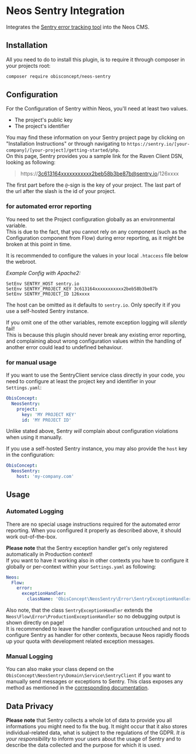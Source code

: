 # Neos Sentry Integration

Integrates the [Sentry error tracking tool](https://sentry.io/) into the Neos CMS.

## Installation

All you need to do to install this plugin, is to require it through composer in your projects root:

``` bash
composer require obisconcept/neos-sentry
```

## Configuration

For the Configuration of Sentry within Neos, you'll need at least two values.

- The project's public key
- The project's identifier

You may find these information on your Sentry project page by clicking on "Installation Instructions" or through navigating to `https://sentry.io/[your-company]/[your-project]/getting-started/php`.    
On this page, Sentry provides you a sample link for the Raven Client DSN, looking as following:

> https://3c613164xxxxxxxxxxx2beb58b3be87b@sentry.io/126xxxx

The first part before the `@`-sign is the key of your project.
The last part of the url after the slash is the id of your project.

### for automated error reporting

You need to set the Project configuration globally as an environmental variable.    
This is due to the fact, that you cannot rely on any component (such as the Configuration component from Flow) during error reporting, as it might be broken at this point in time.

It is recommended to configure the values in your local `.htaccess` file below the webroot.

_Example Config with Apache2:_

```
SetEnv SENTRY_HOST sentry.io
SetEnv SENTRY_PROJECT_KEY 3c613164xxxxxxxxxxx2beb58b3be87b
SetEnv SENTRY_PROJECT_ID 126xxxx
```

The host can be omitted as it defaults to `sentry.io`. Only specify it if you use a self-hosted Sentry instance.

If you omit one of the other variables, remote exception logging will _silently_ fail!    
This is because this plugin should never break any existing error reporting, and complaining about wrong configuration values within the handling of another error could lead to undefined behaviour.

### for manual usage

If you want to use the SentryClient service class directly in your code, you need to configure at least the project key and identifier in your `Settings.yaml`:

``` yaml
ObisConcept:
  NeosSentry:
    project:
      key: 'MY PROJECT KEY'
      id: 'MY PROJECT ID'
```

Unlike stated above, Sentry _will_ complain about configuration violations when using it manually.

If you use a self-hosted Sentry instance, you may also provide the `host` key in the configuration:

``` yaml
ObisConcept:
  NeosSentry:
    host: 'my-company.com'
```

## Usage

### Automated Logging

There are no special usage instructions required for the automated error reporting.
When you configured it properly as described above, it should work out-of-the-box.

**Please note** that the Sentry exception handler get's only registered automatically in Production context!    
If you want to have it working also in other contexts you have to configure it globally or per-context within your `Settings.yaml` as following:

``` yaml
Neos:
  Flow:
    error:
      exceptionHandler:
        className: 'ObisConcept\NeosSentry\Error\SentryExceptionHandler'
```

Also note, that the class `SentryExceptionHandler` extends the `Neos\Flow\Error\ProductionExceptionHandler` so no debugging output is shown directly on page!    
It is recommended to leave the handler configuration untouched and not to configure Sentry as handler for other contexts, because Neos rapidly floods up your quota with development related exception messages.

### Manual Logging

You can also make your class depend on the `ObisConcept\NeosSentry\Domain\Service\SentryClient` if you want to manually send messages or exceptions to Sentry.
This class exposes any method as mentioned in the [corresponding documentation](https://docs.sentry.io/clients/php/usage/).

## Data Privacy

**Please note** that Sentry collects a whole lot of data to provide you all informations you might need to fix the bug.
It might occur that it also stores individual-related data, what is subject to the regulations of the GDPR.
_It is your responsibility_ to inform your users about the usage of Sentry and to describe the data collected and the purpose for which it is used.
